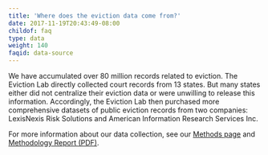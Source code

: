 ```yaml
---
title: 'Where does the eviction data come from?'
date: 2017-11-19T20:43:49-08:00
childof: faq
type: data
weight: 140
faqid: data-source
---
```

We have accumulated over 80 million records related to eviction. The Eviction Lab directly collected court records from 13 states. But many states either did not centralize their eviction data or were unwilling to release this information. Accordingly, the Eviction Lab then purchased more comprehensive datasets of public eviction records from two companies: LexisNexis Risk Solutions and American Information Research Services Inc. 

For more information about our data collection, see our <a href="/methods">Methods page</a> and <a href="/docs/Eviction Lab Methodology Report.pdf" target="_blank">Methodology Report (PDF)</a>.